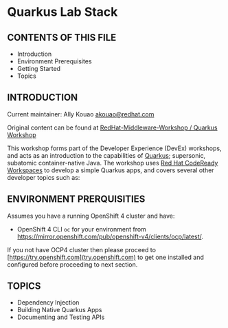 # Quarkus Lab Stack

CONTENTS OF THIS FILE
---------------------
 * Introduction
 * Environment Prerequisites
 * Getting Started
 * Topics

INTRODUCTION
------------

Current maintainer: Ally Kouao <akouao@redhat.com>

Original content can be found at [RedHat-Middleware-Workshop / Quarkus Workshop](https://github.com/RedHat-Middleware-Workshops/quarkus-workshop)

This workshop forms part of the Developer Experience (DevEx) workshops, and acts as an introduction to the capabilities of [Quarkus](https://quarkus.io); supersonic, subatomic container-native Java. The workshop uses [Red Hat CodeReady Workspaces](https://www.redhat.com/en/technologies/jboss-middleware/codeready-workspaces) to develop a simple Quarkus apps, and covers several other developer topics such as:

ENVIRONMENT PRERQUISITIES
-------------------------

Assumes you have a running OpenShift 4 cluster and have:

- OpenShift 4 CLI `oc` for your environment from https://mirror.openshift.com/pub/openshift-v4/clients/ocp/latest/.

If you not have OCP4 cluster then please proceed to [https://try.openshift.com](try.openshift.com) to get one installed and configured before proceeding to next section.

TOPICS
-------

* Dependency Injection
* Building Native Quarkus Apps
* Documenting and Testing APIs